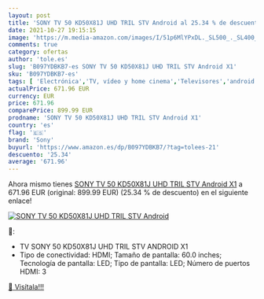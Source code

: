 ```yaml
---
layout: post
title: 'SONY TV 50 KD50X81J UHD TRIL STV Android al 25.34 % de descuento'
date: 2021-10-27 19:15:15
image: 'https://m.media-amazon.com/images/I/51p6MlYPxDL._SL500_._SL400_.jpg'
comments: true
category: ofertas
author: 'tole.es'
slug: 'B097YDBKB7-es SONY TV 50 KD50X81J UHD TRIL STV Android X1'
sku: 'B097YDBKB7-es'
tags: [ 'Electrónica','TV, vídeo y home cinema','Televisores','android','sony', ]
actualPrice: 671.96 EUR
currency: EUR
price: 671.96
comparePrice: 899.99 EUR
prodname: 'SONY TV 50 KD50X81J UHD TRIL STV Android X1'
country: 'es'
flag: '🇪🇸'
brand: 'Sony'
buyurl: 'https://www.amazon.es/dp/B097YDBKB7/?tag=tolees-21'
descuento: '25.34'
average: '671.96'
---
```


Ahora mismo tienes [SONY TV 50 KD50X81J UHD TRIL STV Android X1](https://www.amazon.es/dp/B097YDBKB7/?tag=tolees-21) a 671.96 EUR (original: 899.99 EUR) (25.34 %  de descuento) en el siguiente enlace!

[![SONY TV 50 KD50X81J UHD TRIL STV Android](https://m.media-amazon.com/images/I/51p6MlYPxDL._SL500_._SL400_.jpg)](https://www.amazon.es/dp/B097YDBKB7/?tag=tolees-21)

🔎:

- TV SONY 50 KD50X81J UHD TRIL STV ANDROID X1
- Tipo de conectividad: HDMI; Tamaño de pantalla: 60.0 inches; Tecnología de pantalla: LED; Tipo de pantalla: LED; Número de puertos HDMI: 3

[🛒 Visítala!!!](https://www.amazon.es/dp/B097YDBKB7/?tag=tolees-21)
